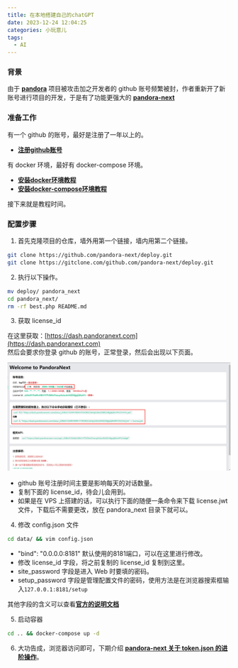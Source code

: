 ```yaml
---
title: 在本地搭建自己的chatGPT
date: 2023-12-24 12:04:25
categories: 小玩意儿
tags:
  - AI
---
```


### 背景 

由于 [**pandora**](https://github.com/cloud804d/mirrors-pengzhile-pandora) 项目被攻击加之开发者的 github 账号频繁被封，作者重新开了新账号进行项目的开发，于是有了功能更强大的 [**pandora-next**](https://github.com/pandora-next/deploy?tab=readme-ov-file)

### 准备工作

有一个 github 的账号，最好是注册了一年以上的。

<!-- more -->

* [**注册github账号**](https://github.com/)

有 docker 环境，最好有 docker-compose 环境。   
* [**安装docker环境教程**](https://nustarain.gitee.io/2023/10/30/DockerInit/?highlight=docker)
* [**安装docker-compose环境教程**](https://nustarain.gitee.io/2023/11/03/install-docker-compose/?highlight=docker)

接下来就是教程时间。

### 配置步骤

1. 首先克隆项目的仓库，墙外用第一个链接，墙内用第二个链接。

```bash
git clone https://github.com/pandora-next/deploy.git
git clone https://gitclone.com/github.com/pandora-next/deploy.git
```

2. 执行以下操作。

```bash
mv deploy/ pandora_next
cd pandora_next/
rm -rf best.php README.md 
```

3. 获取 license_id 

在这里获取：[https://dash.pandoranext.com](https://dash.pandoranext.com)   
然后会要求你登录 github 的账号，正常登录，然后会出现以下页面。

![pandora](./pandora-next/1.png)

* github 账号注册时间主要是影响每天的对话数量。
* 复制下面的 license_id，待会儿会用到。
* 如果是在 VPS 上搭建的话，可以执行下面的随便一条命令来下载 license.jwt 文件，下载后不需要更改，放在 pandora_next 目录下就可以。

4. 修改 config.json 文件

```bash
cd data/ && vim config.json
```

* "bind": "0.0.0.0:8181" 默认使用的8181端口，可以在这里进行修改。
* 修改 license_id 字段，将之前复制的 license_id 复制到这里。
* site_password 字段是进入 Web 时要填的密码。
* setup_password 字段是管理配置文件的密码，使用方法是在浏览器搜索框输入`127.0.0.1:8181/setup`

其他字段的含义可以查看[**官方的说明文档**](https://docs.pandoranext.com/zh-CN/configuration/config)

5. 启动容器

```bash
cd .. && docker-compose up -d
```

6. 大功告成，浏览器访问即可，下期介绍 [**pandora-next 关于 token.json 的进阶操作**]()。